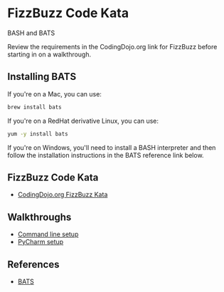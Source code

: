 # FizzBuzz Code Kata
BASH and BATS

Review the requirements in the CodingDojo.org link for FizzBuzz before starting in on a walkthrough.

## Installing BATS
If you're on a Mac, you can use:
```bash
brew install bats
```

If you're on a RedHat derivative Linux, you can use:
```bash
yum -y install bats
```

If you're on Windows, you'll need to install a BASH interpreter and then follow the installation
instructions in the BATS reference link below.

## FizzBuzz Code Kata
* [CodingDojo.org FizzBuzz Kata](http://codingdojo.org/kata/FizzBuzz/)

## Walkthroughs
* [Command line setup](docs/command_line_walkthrough.md)
* [PyCharm setup](docs/pycharm_walkthrough.md)

## References
* [BATS](https://github.com/sstephenson/bats)
